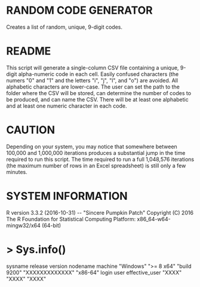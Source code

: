 # RANDOM CODE GENERATOR
Creates a list of random, unique, 9-digit codes.

# README
This script will generate a single-column CSV file containing a unique,
9-digit alpha-numeric code in each cell. Easily confused characters
(the numers "0" and "1" and the letters "i", "j", "l", and "o") are avoided.
All alphabetic characters are lower-case. The user can set the path to the
folder where the CSV will be stored, can determine the number of codes to be
produced, and can name the CSV. There will be at least one alphabetic and at
least one numeric character in each code.

# CAUTION
Depending on your system, you may notice that somewhere between 100,000 and
1,000,000 iterations produces a substantial jump in the time required to run
this script. The time required to run a full 1,048,576 iterations (the maximum
number of rows in an Excel spreadsheet) is still only a few minutes.

# SYSTEM INFORMATION
R version 3.3.2 (2016-10-31) -- "Sincere Pumpkin Patch"
Copyright (C) 2016 The R Foundation for Statistical Computing
Platform: x86_64-w64-mingw32/x64 (64-bit)

# > Sys.info()
sysname           release           version          nodename           machine
"Windows"        ">= 8 x64"      "build 9200" "XXXXXXXXXXXXX"          "x86-64"
login              user    effective_user
"XXXX"            "XXXX"            "XXXX"
